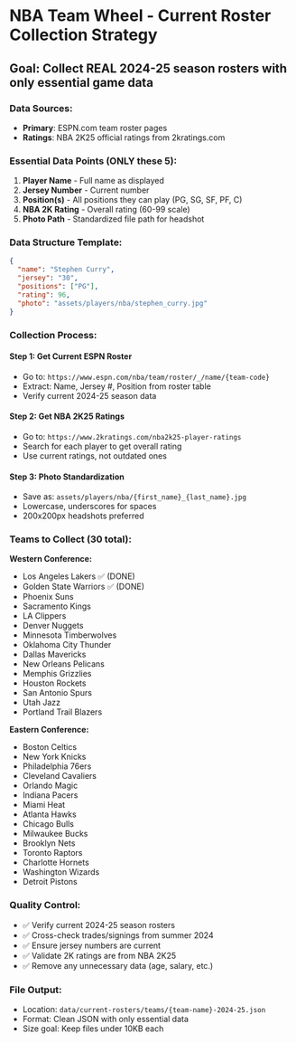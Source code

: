 # NBA Team Wheel - Current Roster Collection Strategy

## Goal: Collect REAL 2024-25 season rosters with only essential game data

### Data Sources:
- **Primary**: ESPN.com team roster pages
- **Ratings**: NBA 2K25 official ratings from 2kratings.com

### Essential Data Points (ONLY these 5):
1. **Player Name** - Full name as displayed
2. **Jersey Number** - Current number
3. **Position(s)** - All positions they can play (PG, SG, SF, PF, C)
4. **NBA 2K Rating** - Overall rating (60-99 scale)
5. **Photo Path** - Standardized file path for headshot

### Data Structure Template:
```json
{
  "name": "Stephen Curry",
  "jersey": "30",
  "positions": ["PG"],
  "rating": 96,
  "photo": "assets/players/nba/stephen_curry.jpg"
}
```

### Collection Process:

#### Step 1: Get Current ESPN Roster
- Go to: `https://www.espn.com/nba/team/roster/_/name/{team-code}`
- Extract: Name, Jersey #, Position from roster table
- Verify current 2024-25 season data

#### Step 2: Get NBA 2K25 Ratings
- Go to: `https://www.2kratings.com/nba2k25-player-ratings`
- Search for each player to get overall rating
- Use current ratings, not outdated ones

#### Step 3: Photo Standardization
- Save as: `assets/players/nba/{first_name}_{last_name}.jpg`
- Lowercase, underscores for spaces
- 200x200px headshots preferred

### Teams to Collect (30 total):

**Western Conference:**
- Los Angeles Lakers ✅ (DONE)
- Golden State Warriors ✅ (DONE)
- Phoenix Suns
- Sacramento Kings
- LA Clippers
- Denver Nuggets
- Minnesota Timberwolves
- Oklahoma City Thunder
- Dallas Mavericks
- New Orleans Pelicans
- Memphis Grizzlies
- Houston Rockets
- San Antonio Spurs
- Utah Jazz
- Portland Trail Blazers

**Eastern Conference:**
- Boston Celtics
- New York Knicks
- Philadelphia 76ers
- Cleveland Cavaliers
- Orlando Magic
- Indiana Pacers
- Miami Heat
- Atlanta Hawks
- Chicago Bulls
- Milwaukee Bucks
- Brooklyn Nets
- Toronto Raptors
- Charlotte Hornets
- Washington Wizards
- Detroit Pistons

### Quality Control:
- ✅ Verify current 2024-25 season rosters
- ✅ Cross-check trades/signings from summer 2024
- ✅ Ensure jersey numbers are current
- ✅ Validate 2K ratings are from NBA 2K25
- ✅ Remove any unnecessary data (age, salary, etc.)

### File Output:
- Location: `data/current-rosters/teams/{team-name}-2024-25.json`
- Format: Clean JSON with only essential data
- Size goal: Keep files under 10KB each 